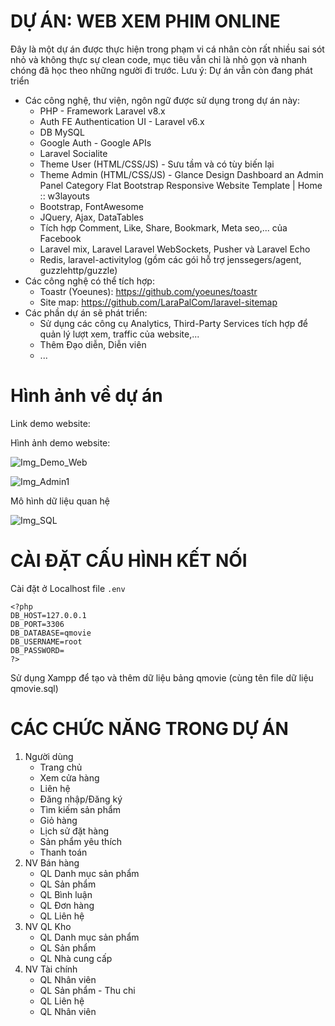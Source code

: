 # DỰ ÁN: WEB XEM PHIM ONLINE
Đây là một dự án được thực hiện trong phạm vi cá nhân còn rất nhiều sai sót nhỏ và không thực sự clean code, mục tiêu vẫn chỉ là nhỏ gọn và nhanh chóng đã học theo những người đi trước. Lưu ý: Dự án vẫn còn đang phát triển
- Các công nghệ, thư viện, ngôn ngữ được sử dụng trong dự án này:
    + PHP - Framework Laravel v8.x
    + Auth FE Authentication UI - Laravel v6.x
	+ DB MySQL
    + Google Auth - Google APIs
    + Laravel Socialite
    + Theme User (HTML/CSS/JS) - Sưu tầm và có tùy biến lại
    + Theme Admin (HTML/CSS/JS) - Glance Design Dashboard an Admin Panel Category Flat Bootstrap Responsive
      Website Template | Home :: w3layouts
    + Bootstrap, FontAwesome
    + JQuery, Ajax, DataTables
    + Tích hợp Comment, Like, Share, Bookmark, Meta seo,... của Facebook
    + Laravel mix, Laravel Laravel WebSockets, Pusher và Laravel Echo
    + Redis, laravel-activitylog (gồm các gói hỗ trợ jenssegers/agent, guzzlehttp/guzzle)
- Các công nghệ có thể tích hợp:
    + Toastr (Yoeunes): https://github.com/yoeunes/toastr
    + Site map: https://github.com/LaraPalCom/laravel-sitemap
- Các phần dự án sẽ phát triển:
    + Sử dụng các công cụ Analytics, Third-Party Services tích hợp để quản lý lượt xem, traffic của website,...
    + Thêm Đạo diễn, Diễn viên
    + ...
# Hình ảnh về dự án
Link demo website:

Hình ảnh demo website:

![Img_Demo_Web](https://user-images.githubusercontent.com/132061931/261525668-e7fa38cb-8ce8-47ab-af66-090226b41d1c.png)

![Img_Admin1](https://user-images.githubusercontent.com/132061931/261525408-84d04690-c100-4848-a201-a620cb1c00b4.png)

Mô hình dữ liệu quan hệ

![Img_SQL](https://user-images.githubusercontent.com/132061931/243055036-c7891f06-a01c-44af-a4df-f365f6de8527.png)

# CÀI ĐẶT CẤU HÌNH KẾT NỐI
Cài đặt ở Localhost file ```.env```
```
<?php
DB_HOST=127.0.0.1
DB_PORT=3306
DB_DATABASE=qmovie
DB_USERNAME=root
DB_PASSWORD=
?>
```
Sử dụng Xampp để tạo và thêm dữ liệu bảng qmovie (cùng tên file dữ liệu qmovie.sql)

# CÁC CHỨC NĂNG TRONG DỰ ÁN
1. Người dùng
    - Trang chủ
    - Xem cửa hàng
    - Liên hệ
    - Đăng nhập/Đăng ký
    - Tìm kiếm sản phẩm
    - Giỏ hàng
    - Lịch sử đặt hàng
    - Sản phẩm yêu thích
    - Thanh toán
2. NV Bán hàng
    - QL Danh mục sản phẩm
    - QL Sản phẩm
    - QL Bình luận
    - QL Đơn hàng
    - QL Liên hệ
3. NV QL Kho
    - QL Danh mục sản phẩm
    - QL Sản phẩm
    - QL Nhà cung cấp
4. NV Tài chính
    - QL Nhân viên
    - QL Sản phẩm - Thu chi
    - QL Liên hệ
    - QL Nhân viên